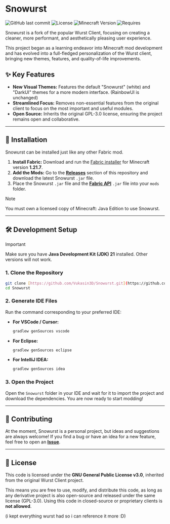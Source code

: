# Snowurst

![GitHub last commit](https://img.shields.io/github/last-commit/Vukasin3D/Snowurst)
![License](https://img.shields.io/github/license/Vukasin3D/Snowurst)
![Minecraft Version](https://img.shields.io/badge/Minecraft-1.21.7-green?style=flat&logo=minecraft)
![Requires](https://img.shields.io/badge/Requires-Fabric%20API-blue?style=flat&logo=curseforge)

Snowurst is a fork of the popular Wurst Client, focusing on creating a cleaner, more performant, and aesthetically pleasing user experience.

This project began as a learning endeavor into Minecraft mod development and has evolved into a full-fledged personalization of the Wurst client, bringing new themes, features, and quality-of-life improvements.

## ✨ Key Features

* **New Visual Themes:** Features the default "Snowurst" (white) and "DarkUI" themes for a more modern interface. (RainbowUI is unchanged)
* **Streamlined Focus:** Removes non-essential features from the original client to focus on the most important and useful modules.
* **Open Source:** Inherits the original GPL-3.0 license, ensuring the project remains open and collaborative.

---

## 🚀 Installation

Snowurst can be installed just like any other Fabric mod.

1.  **Install Fabric:** Download and run the [Fabric installer](https://fabricmc.net/use/installer/) for Minecraft version **1.21.7**.
2.  **Add the Mods:** Go to the [**Releases**](https://github.com/Vukasin3D/Snowurst/releases) section of this repository and download the latest Snowurst `.jar` file.
3.  Place the Snowurst `.jar` file and the [**Fabric API**](https://www.curseforge.com/minecraft/mc-mods/fabric-api) `.jar` file into your `mods` folder.

> [!NOTE]
> You must own a licensed copy of Minecraft: Java Edition to use Snowurst.

---

## 🛠️ Development Setup

> [!IMPORTANT]
> Make sure you have **Java Development Kit (JDK) 21** installed. Other versions will not work.

### 1. Clone the Repository

```bash
git clone [https://github.com/Vukasin3D/Snowurst.git](https://github.com/Vukasin3D/Snowurst.git)
cd Snowurst
```

### 2. Generate IDE Files

Run the command corresponding to your preferred IDE:

* **For VSCode / Cursor:**
    ```bash
    gradlew genSources vscode
    ```
* **For Eclipse:**
    ```bash
    gradlew genSources eclipse
    ```
* **For IntelliJ IDEA:**
    ```bash
    gradlew genSources idea
    ```

### 3. Open the Project

Open the `Snowurst` folder in your IDE and wait for it to import the project and download the dependencies. You are now ready to start modding!

---

## 🤝 Contributing

At the moment, Snowurst is a personal project, but ideas and suggestions are always welcome! If you find a bug or have an idea for a new feature, feel free to open an [**Issue**](https://github.com/Vukasin3D/Snowurst/issues).

---

## 📜 License

This code is licensed under the **GNU General Public License v3.0**, inherited from the original Wurst Client project.

This means you are free to use, modify, and distribute this code, as long as any derivative project is also open-source and released under the same license (GPL-3.0). Using this code in closed-source or proprietary clients is **not allowed**.

(i kept everything wurst had so i can reference it more :D)
